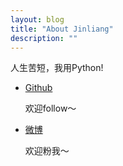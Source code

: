 ```yaml
---
layout: blog
title: "About Jinliang"
description: ""
---
```



人生苦短，我用Python!

* [Github](http://www.github.com/zhujinliang)
    
    欢迎follow～

* [微博](http://weibo.com/946884579)

    欢迎粉我～

